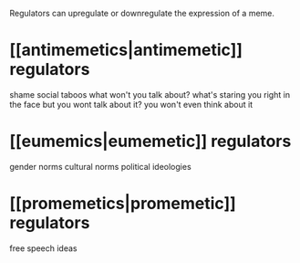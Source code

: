 Regulators can upregulate or downregulate the expression of a meme. 
# [[antimemetics|antimemetic]] regulators
shame
social taboos
what won't you talk about?
what's staring you right in the face but you wont talk about it?
you won't even think about it
# [[eumemics|eumemetic]] regulators
gender norms
cultural norms
political ideologies
# [[promemetics|promemetic]] regulators
free speech ideas